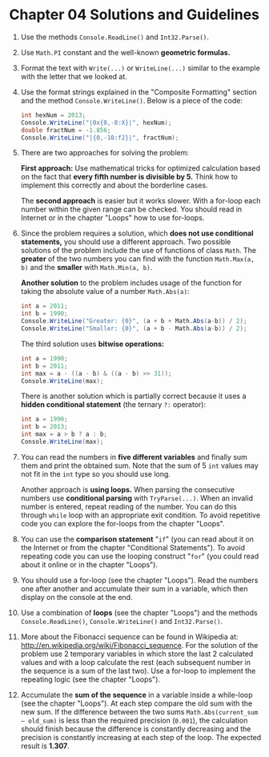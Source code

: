 # Chapter 04 Solutions and Guidelines

1. Use the methods `Console.ReadLine()` and `Int32.Parse()`.
2. Use `Math.PI` constant and the well-known **geometric formulas.**
3. Format the text with `Write(...)` or `WriteLine(...)` similar to the example with the letter that we looked at.
4. Use the format strings explained in the "Composite Formatting" section and the method `Console.WriteLine()`. Below is a piece of the code:

    ```cs
    int hexNum = 2013;
    Console.WriteLine("|0x{0,-8:X}|", hexNum);
    double fractNum = -1.856;
    Console.WriteLine("|{0,-10:f2}|", fractNum);
    ```

5. There are two approaches for solving the problem:
    
    **First approach:** Use mathematical tricks for optimized calculation based on the fact that **every fifth number is divisible by 5.** Think how to implement this correctly and about the borderline cases.
    
    The **second approach** is easier but it works slower. With a for-loop each number within the given range can be checked. You should read in Internet or in the chapter "Loops" how to use for-loops.

6. Since the problem requires a solution, which **does not use conditional statements,** you should use a different approach. Two possible solutions of the problem include the use of functions of class `Math`. The **greater** of the two numbers you can find with the function `Math.Max(a, b)` and the **smaller** with `Math.Min(a, b)`.

    **Another solution** to the problem includes usage of the function for taking the absolute value of a number `Math.Abs(a)`:

    ```cs
    int a = 2011;
    int b = 1990;
    Console.WriteLine("Greater: {0}", (a + b + Math.Abs(a-b)) / 2);
    Console.WriteLine("Smaller: {0}", (a + b - Math.Abs(a-b)) / 2);
    ```

    The third solution uses **bitwise operations:**

    ```cs
    int a = 1990;
    int b = 2011;
    int max = a - ((a - b) & ((a - b) >> 31));
    Console.WriteLine(max);
    ```

    There is another solution which is partially correct because it uses a **hidden conditional statement** (the ternary `?:` operator):

    ```cs
    int a = 1990;
    int b = 2013;
    int max = a > b ? a : b;
    Console.WriteLine(max);
    ```

7. You can read the numbers in **five different variables** and finally sum them and print the obtained sum. Note that the sum of 5 `int` values may not fit in the `int` type so you should use long.

    Another approach is **using loops.** When parsing the consecutive numbers use **conditional parsing** with `TryParse(...)`. When an invalid number is entered, repeat reading of the number. You can do this through `while` loop with an appropriate exit condition. To avoid repetitive code you can explore the for-loops from the chapter "Loops".
    
8. You can use the **comparison statement** "`if`" (you can read about it on the Internet or from the chapter "Conditional Statements"). To avoid repeating code you can use the looping construct "`for`" (you could read about it online or in the chapter "Loops").
9. You should use a for-loop (see the chapter "Loops"). Read the numbers one after another and accumulate their sum in a variable, which then display on the console at the end.
10. Use a combination of **loops** (see the chapter "Loops") and the methods `Console.ReadLine()`, `Console.WriteLine()` and `Int32.Parse()`.
11. More about the Fibonacci sequence can be found in Wikipedia at: <http://en.wikipedia.org/wiki/Fibonacci_sequence>. For the solution of the problem use 2 temporary variables in which store the last 2 calculated values and with a loop calculate the rest (each subsequent number in the sequence is a sum of the last two). Use a for-loop to implement the repeating logic (see the chapter "Loops").
12. Accumulate the **sum of the sequence** in a variable inside a while-loop (see the chapter "Loops"). At each step compare the old sum with the new sum. If the difference between the two sums `Math.Abs(current_sum – old_sum)` is less than the required precision (`0.001`), the calculation should finish because the difference is constantly decreasing and the precision is constantly increasing at each step of the loop. The expected result is **1.307**.